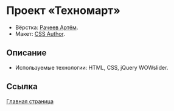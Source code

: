 # Проект «Техномарт»

* Вёрстка: [Рачеев Артём](https://github.com/cannaxus).
* Макет: [CSS Author](http://www.cssauthor.com).

## Описание
* Используемые технологии: HTML, CSS, jQuery WOWslider.

## Ссылка

<a href="https://cannaxus.github.io/SafariTour">Главная страница</a>

